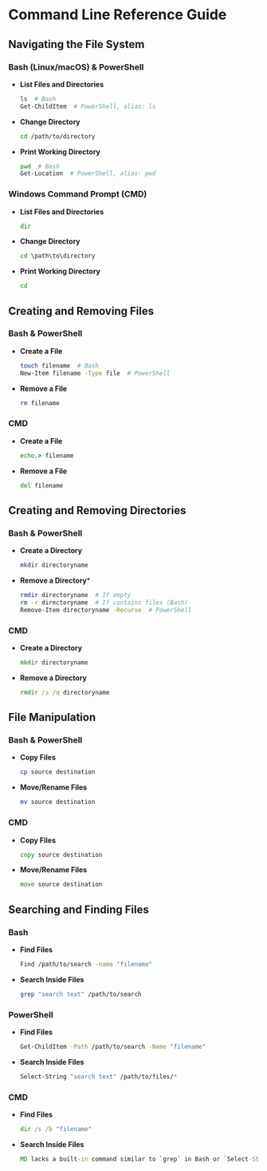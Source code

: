 # Command Line Reference Guide


## Navigating the File System

### Bash (Linux/macOS) & PowerShell

- **List Files and Directories**
  ```bash
  ls  # Bash
  Get-ChildItem  # PowerShell, alias: ls

- **Change Directory**
  ```bash
  cd /path/to/directory

- **Print Working Directory**
  ```bash
  pwd  # Bash
  Get-Location  # PowerShell, alias: pwd

### Windows Command Prompt (CMD)

- **List Files and Directories**
  ```cmd
  dir

- **Change Directory**
  ```cmd
  cd \path\to\directory

- **Print Working Directory**
  ```cmd
  cd


## Creating and Removing Files

### Bash & PowerShell

- **Create a File**
  ```bash
  touch filename  # Bash
  New-Item filename -Type file  # PowerShell
  
- **Remove a File**
  ```bash
  rm filename
  
### CMD

- **Create a File**  
  ```cmd 
  echo.> filename

- **Remove a File**
  ```cmd
  del filename


## Creating and Removing Directories

### Bash & PowerShell

- **Create a Directory**
  ```bash
  mkdir directoryname

- **Remove a Directory***
  ```bash
  rmdir directoryname  # If empty
  rm -r directoryname  # If contains files (Bash)
  Remove-Item directoryname -Recurse  # PowerShell

### CMD

- **Create a Directory**
  ```cmd
  mkdir directoryname

- **Remove a Directory**
  ```cmd
  rmdir /s /q directoryname


## File Manipulation

### Bash & PowerShell

- **Copy Files**
  ```bash
  cp source destination

- **Move/Rename Files**
  ```bash
  mv source destination

### CMD

- **Copy Files**
  ```cmd
  copy source destination

- **Move/Rename Files**
  ```cmd
  move source destination


## Searching and Finding Files

### Bash

- **Find Files**
  ```bash
  Find /path/to/search -name "filename"

- **Search Inside Files**
  ```bash
  grep "search text" /path/to/search

### PowerShell

- **Find Files**
  ```bash
  Get-ChildItem -Path /path/to/search -Name "filename"

- **Search Inside Files**
  ```bash
  Select-String "search text" /path/to/files/*


### CMD

- **Find Files**
  ```cmd
  dir /s /b "filename"

- **Search Inside Files**
  ```cmd
  MD lacks a built-in command similar to `grep` in Bash or `Select-String` in PowerShell. You might need to use third-party tools or batch scripts for similar functionality.



